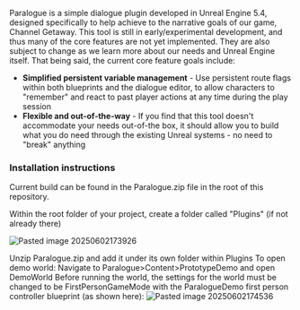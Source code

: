 Paralogue is a simple dialogue plugin developed in Unreal Engine 5.4, designed specifically to help achieve to the narrative goals of our game, Channel Getaway. 
This tool is still in early/experimental development, and thus many of the core features are not yet implemented. They are also subject to change as we learn more about our needs and Unreal Engine itself.
That being said, the current core feature goals include:
- **Simplified persistent variable management** - Use persistent route flags within both blueprints and the dialogue editor, to allow characters to "remember" and react to past player actions at any time during the play session
- **Flexible and out-of-the-way** - If you find that this tool doesn't accommodate your needs out-of-the box, it should allow you to build what you do need through the existing Unreal systems - no need to "break" anything

### Installation instructions
Current build can be found in the Paralogue.zip file in the root of this repository.

Within the root folder of your project, create a folder called "Plugins" (if not already there)

![Pasted image 20250602173926](https://github.com/user-attachments/assets/0a68dae2-2c02-43dc-a519-38f8a1d7a7e3)

Unzip Paralogue.zip and add it under its own folder within Plugins
To open demo world: Navigate to Paralogue>Content>PrototypeDemo and open DemoWorld
Before running the world, the settings for the world must be changed to be FirstPersonGameMode with the ParalogueDemo first person controller blueprint (as shown here):
![Pasted image 20250602174536](https://github.com/user-attachments/assets/0dd34654-dea8-4a8a-9ee5-b419995a970d)
